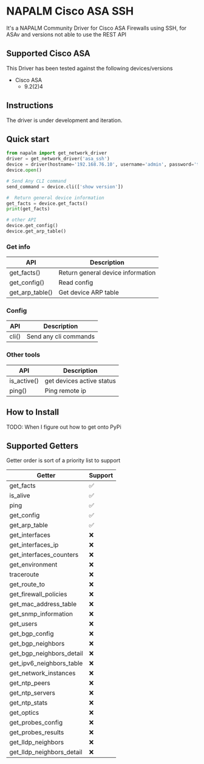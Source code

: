 # NAPALM Cisco ASA SSH

It's a NAPALM Community Driver for Cisco ASA Firewalls using SSH, for ASAv and versions not able to use the REST API

## Supported Cisco ASA

This Driver has been tested against the following devices/versions

* Cisco ASA
	* 9.2(2)4
	
## Instructions

The driver is under development and iteration.

## Quick start

```python
from napalm import get_network_driver
driver = get_network_driver('asa_ssh')
device = driver(hostname='192.168.76.10', username='admin', password='this_is_not_a_secure_password')
device.open()

# Send Any CLI command
send_command = device.cli(['show version'])

#  Return general device information
get_facts = device.get_facts()
print(get_facts)

# other API
device.get_config()
device.get_arp_table()


```

### Get info
| API   | Description  |
|--------|-----|
|  get_facts()                |  Return general device information |
|  get_config()               |  Read config |
|  get_arp_table()            |  Get device ARP table |

### Config

| API   | Description  |
|--------|-----|
|  cli()                      |  Send any cli commands  |

### Other tools
| API   | Description  |
|--------|-----|
|  is_active()                |  get devices active status  |
|  ping()                     |  Ping remote ip  |


## How to Install

TODO: When I figure out how to get onto PyPi


## Supported Getters

Getter order is sort of a priority list to support

| Getter                    | Support  |
|---------------------------|----------|
| get_facts                 |  ✅      |
| is_alive                  |  ✅      |
| ping                      |  ✅      |
| get_config                |  ✅      |
| get_arp_table             |  ✅      |
| get_interfaces            |  ❌      |
| get_interfaces_ip         |  ❌      |
| get_interfaces_counters   |  ❌      |
| get_environment           |  ❌      |
| traceroute                |  ❌      |
| get_route_to              |  ❌      |
| get_firewall_policies     |  ❌      |
| get_mac_address_table     |  ❌      |
| get_snmp_information      |  ❌      |
| get_users                 |  ❌      |
| get_bgp_config            |  ❌      |
| get_bgp_neighbors         |  ❌      |
| get_bgp_neighbors_detail  |  ❌      |
| get_ipv6_neighbors_table  |  ❌      |
| get_network_instances     |  ❌      |
| get_ntp_peers             |  ❌      |
| get_ntp_servers           |  ❌      |
| get_ntp_stats             |  ❌      |
| get_optics                |  ❌      |
| get_probes_config         |  ❌      |
| get_probes_results        |  ❌      |
| get_lldp_neighbors        |  ❌      |
| get_lldp_neighbors_detail |  ❌      |

